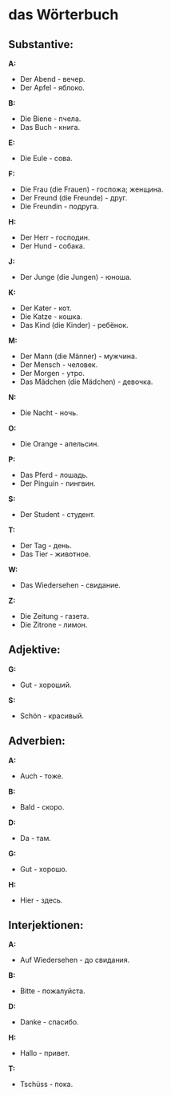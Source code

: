 # das Wörterbuch

## Substantive:
**A:**
- Der Abend - вечер.
- Der Apfel - яблоко.

**B:**
- Die Biene - пчела.
- Das Buch - книга.

**E:**
- Die Eule - сова.

**F:**
- Die Frau (die Frauen) - госпожa; женщина.
- Der Freund (die Freunde) - друг.
- Die Freundin - подруга.

**H:**
- Der Herr - господин.
- Der Hund - собака.

**J:**
- Der Junge (die Jungen) - юноша.

**K:**
- Der Kater - кот.
- Die Katze - кошка.
- Das Kind (die Kinder) - ребёнок.

**M:**
- Der Mann (die Männer) - мужчина.
- Der Mensch - человек.
- Der Morgen - утро.
- Das Mädchen (die Mädchen) - девочка.

**N:**
- Die Nacht - ночь.

**O:**
- Die Orange - апельсин.

**P:**
- Das Pferd - лошадь.
- Der Pinguin - пингвин.

**S:**
- Der Student - студент.

**T:**
- Der Tag - день.
- Das Tier - животное.

**W:**
- Das Wiedersehen - свидание.

**Z:**
- Die Zeitung - газета.
- Die Zitrone - лимон.

## Adjektive:
**G:**
- Gut - хороший.

**S:**
- Schön - красивый.

## Adverbien:
**A:**
- Auch - тоже.

**B:**
- Bald - скоро.

**D:**
- Da - там.

**G:**
- Gut - хорошо.

**H:**
- Hier - здесь.

## Interjektionen:
**A:**
- Auf Wiedersehen - до свидания.

**B:**
- Bitte - пожалуйста.

**D:**
- Danke - спасибо.

**H:**
- Hallo - привет.

**T:**
- Tschüss - пока.
